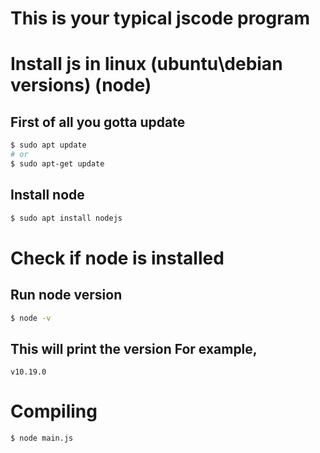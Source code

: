 # This is your typical jscode program

# Install js in linux (ubuntu\debian versions) (node)

## First of all you gotta update

```bash
$ sudo apt update
# or
$ sudo apt-get update
```

## Install node

```bash
$ sudo apt install nodejs
```

# Check if node is installed

## Run node version

```bash
$ node -v
```

## This will print the version For example,

```
v10.19.0
```

# Compiling

```
$ node main.js
```
